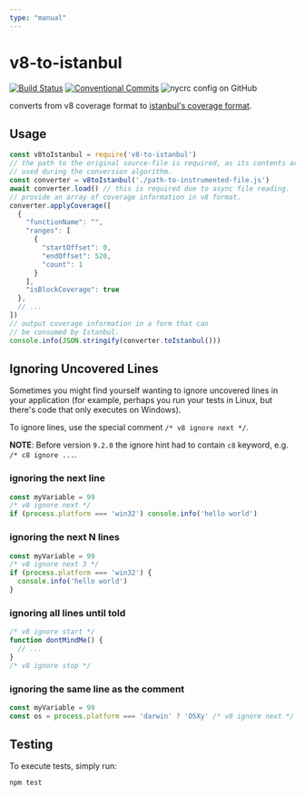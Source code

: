 ```yaml
---
type: "manual"
---
```


# v8-to-istanbul

[![Build Status](https://img.shields.io/github/actions/workflow/status/istanbuljs/v8-to-istanbul/ci.yaml?branch=master)](https://github.com/istanbuljs/v8-to-istanbul/actions)
[![Conventional Commits](https://img.shields.io/badge/Conventional%20Commits-1.0.0-yellow.svg)](https://conventionalcommits.org)
![nycrc config on GitHub](https://img.shields.io/nycrc/istanbuljs/v8-to-istanbul)

converts from v8 coverage format to [istanbul's coverage format](https://github.com/gotwarlost/istanbul/blob/master/coverage.json.md).

## Usage

```js
const v8toIstanbul = require('v8-to-istanbul')
// the path to the original source-file is required, as its contents are
// used during the conversion algorithm.
const converter = v8toIstanbul('./path-to-instrumented-file.js')
await converter.load() // this is required due to async file reading.
// provide an array of coverage information in v8 format.
converter.applyCoverage([
  {
    "functionName": "",
    "ranges": [
      {
        "startOffset": 0,
        "endOffset": 520,
        "count": 1
      }
    ],
    "isBlockCoverage": true
  },
  // ...
])
// output coverage information in a form that can
// be consumed by Istanbul.
console.info(JSON.stringify(converter.toIstanbul()))
```

## Ignoring Uncovered Lines

Sometimes you might find yourself wanting to ignore uncovered lines
in your application (for example, perhaps you run your tests in Linux, but
there's code that only executes on Windows).

To ignore lines, use the special comment `/* v8 ignore next */`.

**NOTE**: Before version `9.2.0` the ignore hint had to contain `c8` keyword, e.g. `/* c8 ignore ...`.

### ignoring the next line

```js
const myVariable = 99
/* v8 ignore next */
if (process.platform === 'win32') console.info('hello world')
```

### ignoring the next N lines

```js
const myVariable = 99
/* v8 ignore next 3 */
if (process.platform === 'win32') {
  console.info('hello world')
}
```

### ignoring all lines until told

```js
/* v8 ignore start */
function dontMindMe() {
  // ...
}
/* v8 ignore stop */
```

### ignoring the same line as the comment

```js
const myVariable = 99
const os = process.platform === 'darwin' ? 'OSXy' /* v8 ignore next */ : 'Windowsy' 
```

## Testing

To execute tests, simply run:

```bash
npm test
```
